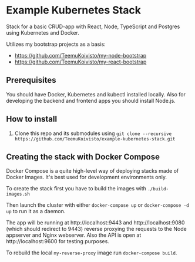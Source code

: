 # Example Kubernetes Stack

Stack for a basic CRUD-app with React, Node, TypeScript and Postgres using Kubernetes and Docker.

Utilizes my bootstrap projects as a basis:
* https://github.com/TeemuKoivisto/my-node-bootstrap
* https://github.com/TeemuKoivisto/my-react-bootstrap

## Prerequisites

You should have Docker, Kubernetes and kubectl installed locally. Also for developing the backend and frontend apps you should install Node.js.

## How to install

1) Clone this repo and its submodules using `git clone --recursive https://github.com/TeemuKoivisto/example-kubernetes-stack.git`

## Creating the stack with Docker Compose

Docker Compose is a quite high-level way of deploying stacks made of Docker Images. It's best used for development environments only.

To create the stack first you have to build the images with `./build-images.sh`

Then launch the cluster with either `docker-compose up` or `docker-compose -d up` to run it as a daemon.

The app will be running at http://localhost:9443 and http://localhost:9080 (which should redirect to 9443) reverse proxying the requests to the Node appserver and Nginx webserver. Also the API is open at http://localhost:9600 for testing purposes.

To rebuild the local `my-reverse-proxy` image run `docker-compose build`.